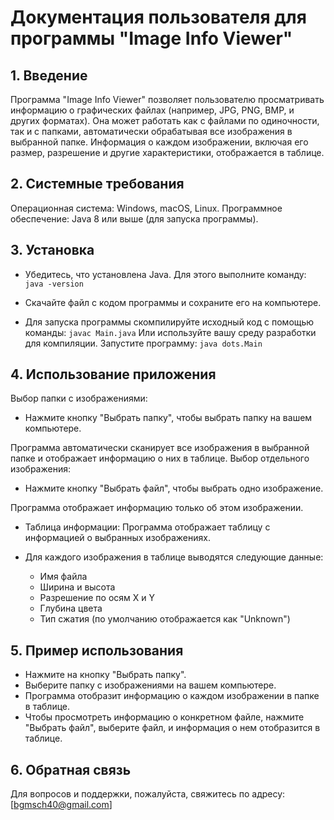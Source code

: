 # Документация пользователя для программы "Image Info Viewer"
## 1. Введение
Программа "Image Info Viewer" позволяет пользователю просматривать информацию о графических файлах (например, JPG, PNG, BMP, и других форматах). Она может работать как с файлами по одиночности, так и с папками, автоматически обрабатывая все изображения в выбранной папке. Информация о каждом изображении, включая его размер, разрешение и другие характеристики, отображается в таблице.

## 2. Системные требования
Операционная система: Windows, macOS, Linux.
Программное обеспечение:
Java 8 или выше (для запуска программы).
## 3. Установка
- Убедитесь, что установлена Java. Для этого выполните команду:
``java -version``

- Скачайте файл с кодом программы и сохраните его на компьютере.

- Для запуска программы скомпилируйте исходный код с помощью команды:
``javac Main.java``
Или используйте вашу среду разработки для компиляции.
Запустите программу:
``java dots.Main``
## 4. Использование приложения
Выбор папки с изображениями:

- Нажмите кнопку "Выбрать папку", чтобы выбрать папку на вашем компьютере.
  
Программа автоматически сканирует все изображения в выбранной папке и отображает информацию о них в таблице.
Выбор отдельного изображения:

- Нажмите кнопку "Выбрать файл", чтобы выбрать одно изображение.

Программа отображает информацию только об этом изображении.
- Таблица информации:
Программа отображает таблицу с информацией о выбранных изображениях.

- Для каждого изображения в таблице выводятся следующие данные:
  - Имя файла
  - Ширина и высота
  - Разрешение по осям X и Y
  - Глубина цвета
  - Тип сжатия (по умолчанию отображается как "Unknown")
## 5. Пример использования
- Нажмите на кнопку "Выбрать папку".
- Выберите папку с изображениями на вашем компьютере.
- Программа отобразит информацию о каждом изображении в папке в таблице.
- Чтобы просмотреть информацию о конкретном файле, нажмите "Выбрать файл", выберите файл, и информация о нем отобразится в таблице.
## 6. Обратная связь
Для вопросов и поддержки, пожалуйста, свяжитесь по адресу: [bgmsch40@gmail.com]
